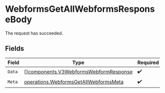 # WebformsGetAllWebformsResponseBody

The request has succeeded.


## Fields

| Field                                                                                          | Type                                                                                           | Required                                                                                       | Description                                                                                    |
| ---------------------------------------------------------------------------------------------- | ---------------------------------------------------------------------------------------------- | ---------------------------------------------------------------------------------------------- | ---------------------------------------------------------------------------------------------- |
| `Data`                                                                                         | [][components.V3WebformsWebformResponse](../../models/components/v3webformswebformresponse.md) | :heavy_check_mark:                                                                             | N/A                                                                                            |
| `Meta`                                                                                         | [operations.WebformsGetAllWebformsMeta](../../models/operations/webformsgetallwebformsmeta.md) | :heavy_check_mark:                                                                             | N/A                                                                                            |